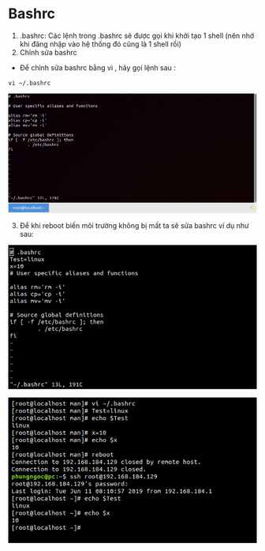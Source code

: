 # Bashrc 
1. .bashrc: Các lệnh trong .bashrc sẽ được gọi khi khởi tạo 1 shell (nên nhớ khi đăng nhập vào hệ thống đó cũng là 1 shell rồi)
2. Chỉnh sửa bashrc  

- Để chỉnh sửa bashrc bằng vi , hãy gọi lệnh sau :
```
vi ~/.bashrc
```

![](../images/2019-06-07_16-39.png)

3. Để khi reboot biến môi trường không bị mất ta sẽ sửa bashrc ví dụ như sau:

![](../images/2019-06-11_09-32.png)

![](../images/2019-06-11_09-39.png)


